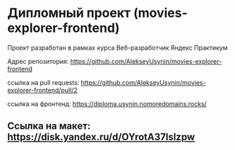# Дипломный проект (movies-explorer-frontend)
Проект разработан в рамках курса Веб-разработчик Яндекс Практикум 
  
Адрес репозитория: https://github.com/AlekseyUsynin/movies-explorer-frontend

ссылка на pull requests: https://github.com/AlekseyUsynin/movies-explorer-frontend/pull/2

ссылка на фронтенд: https://diploma.usynin.nomoredomains.rocks/

## Ссылка на макет: https://disk.yandex.ru/d/OYrotA37lslzpw